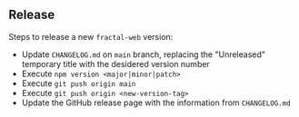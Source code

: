 ## Release

Steps to release a new `fractal-web` version:

* Update `CHANGELOG.md` on `main` branch, replacing the "Unreleased" temporary title with the desidered version number
* Execute `npm version <major|minor|patch>`
* Execute `git push origin main`
* Execute `git push origin <new-version-tag>`
* Update the GitHub release page with the information from `CHANGELOG.md`

